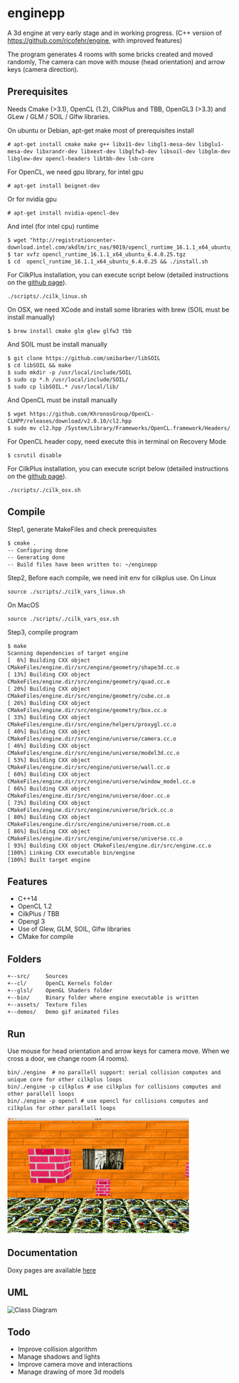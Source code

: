 # enginepp

A 3d engine at very early stage and in working progress.
(C++ version of https://github.com/ricofehr/engine, with improved features)

The program generates 4 rooms with some bricks created and moved randomly,
The camera can move with mouse (head orientation) and arrow keys (camera direction).

## Prerequisites

Needs Cmake (>3.1), OpenCL (1.2), CilkPlus and TBB, OpenGL3 (>3.3) and GLew / GLM / SOIL / Glfw libraries.

On ubuntu or Debian, apt-get make most of prerequisites install
```
# apt-get install cmake make g++ libx11-dev libgl1-mesa-dev libglu1-mesa-dev libxrandr-dev libxext-dev libglfw3-dev libsoil-dev libglm-dev libglew-dev opencl-headers libtbb-dev lsb-core
```

For OpenCL, we need gpu library, for intel gpu
```
# apt-get install beignet-dev
```

Or for nvidia gpu
```
# apt-get install nvidia-opencl-dev
```

And intel (for intel cpu) runtime
```
$ wget "http://registrationcenter-download.intel.com/akdlm/irc_nas/9019/opencl_runtime_16.1.1_x64_ubuntu_6.4.0.25.tgz"
$ tar xvfz opencl_runtime_16.1.1_x64_ubuntu_6.4.0.25.tgz
$ cd  opencl_runtime_16.1.1_x64_ubuntu_6.4.0.25 && ./install.sh
```

For CilkPlus installation, you can execute script below (detailed instructions on the [github page](https://github.com/cilkplus/cilkplus.github.com/blob/master/index.md#try-cilk-plusllvm)).
```
./scripts/./cilk_linux.sh
```

On OSX, we need XCode and install some libraries with brew (SOIL must be install manually)
```
$ brew install cmake glm glew glfw3 tbb
```

And SOIL must be install manually
```
$ git clone https://github.com/smibarber/libSOIL
$ cd libSOIL && make
$ sudo mkdir -p /usr/local/include/SOIL
$ sudo cp *.h /usr/local/include/SOIL/
$ sudo cp libSOIL.* /usr/local/lib/
```

And OpenCL must be install manually
```
$ wget https://github.com/KhronosGroup/OpenCL-CLHPP/releases/download/v2.0.10/cl2.hpp
$ sudo mv cl2.hpp /System/Library/Frameworks/OpenCL.framework/Headers/
```

For OpenCL header copy, need execute this in terminal on Recovery Mode
```
$ csrutil disable
```

For CilkPlus installation, you can execute script below (detailed instructions on the [github page](https://github.com/cilkplus/cilkplus.github.com/blob/master/index.md#try-cilk-plusllvm)).
```
./scripts/./cilk_osx.sh
```

## Compile

Step1, generate MakeFiles and check prerequisites
```
$ cmake .
-- Configuring done
-- Generating done
-- Build files have been written to: ~/enginepp
```

Step2, Before each compile, we need init env for cilkplus use.
On Linux
```
source ./scripts/./cilk_vars_linux.sh
```
On MacOS
```
source ./scripts/./cilk_vars_osx.sh
```

Step3, compile program
```
$ make
Scanning dependencies of target engine
[  6%] Building CXX object CMakeFiles/engine.dir/src/engine/geometry/shape3d.cc.o
[ 13%] Building CXX object CMakeFiles/engine.dir/src/engine/geometry/quad.cc.o
[ 20%] Building CXX object CMakeFiles/engine.dir/src/engine/geometry/cube.cc.o
[ 26%] Building CXX object CMakeFiles/engine.dir/src/engine/geometry/box.cc.o
[ 33%] Building CXX object CMakeFiles/engine.dir/src/engine/helpers/proxygl.cc.o
[ 40%] Building CXX object CMakeFiles/engine.dir/src/engine/universe/camera.cc.o
[ 46%] Building CXX object CMakeFiles/engine.dir/src/engine/universe/model3d.cc.o
[ 53%] Building CXX object CMakeFiles/engine.dir/src/engine/universe/wall.cc.o
[ 60%] Building CXX object CMakeFiles/engine.dir/src/engine/universe/window_model.cc.o
[ 66%] Building CXX object CMakeFiles/engine.dir/src/engine/universe/door.cc.o
[ 73%] Building CXX object CMakeFiles/engine.dir/src/engine/universe/brick.cc.o
[ 80%] Building CXX object CMakeFiles/engine.dir/src/engine/universe/room.cc.o
[ 86%] Building CXX object CMakeFiles/engine.dir/src/engine/universe/universe.cc.o
[ 93%] Building CXX object CMakeFiles/engine.dir/src/engine.cc.o
[100%] Linking CXX executable bin/engine
[100%] Built target engine
```

## Features

- C++14
- OpenCL 1.2
- CilkPlus / TBB
- Opengl 3
- Use of Glew, GLM, SOIL, Glfw libraries
- CMake for compile

## Folders
```
+--src/ 	Sources
+--cl/      OpenCL Kernels folder
+--glsl/    OpenGL Shaders folder
+--bin/		Binary folder where engine executable is written
+--assets/  Texture files
+--demos/	Demo gif animated files
```

## Run

Use mouse for head orientation and arrow keys for camera move.
When we cross a door, we change room (4 rooms).

```
bin/./engine  # no parallell support: serial collision computes and unique core for other cilkplus loops
bin/./engine -p cilkplus # use cilkplus for collisions computes and other parallell loops
bin/./engine -p opencl # use opencl for collisions computes and cilkplus for other parallell loops
```
![Engine](demos/enginepp.gif?raw=true)

## Documentation

Doxy pages are available [here](http://oxy.enginepp.nextdeploy.io)

## UML

![Class Diagram](http://oxy.enginepp.nextdeploy.io/enginepp.png)

## Todo

- Improve collision algorithm
- Manage shadows and lights
- Improve camera move and interactions
- Manage drawing of more 3d models 
